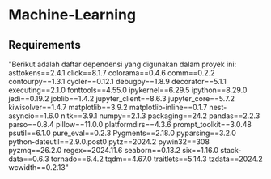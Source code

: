 # Machine-Learning

## Requirements

"Berikut adalah daftar dependensi yang digunakan dalam proyek ini:
asttokens==2.4.1
click==8.1.7
colorama==0.4.6
comm==0.2.2
contourpy==1.3.1
cycler==0.12.1
debugpy==1.8.9
decorator==5.1.1
executing==2.1.0
fonttools==4.55.0
ipykernel==6.29.5
ipython==8.29.0
jedi==0.19.2
joblib==1.4.2
jupyter_client==8.6.3
jupyter_core==5.7.2
kiwisolver==1.4.7
matplotlib==3.9.2
matplotlib-inline==0.1.7
nest-asyncio==1.6.0
nltk==3.9.1
numpy==2.1.3
packaging==24.2
pandas==2.2.3
parso==0.8.4
pillow==11.0.0
platformdirs==4.3.6
prompt_toolkit==3.0.48
psutil==6.1.0
pure_eval==0.2.3
Pygments==2.18.0
pyparsing==3.2.0
python-dateutil==2.9.0.post0
pytz==2024.2
pywin32==308
pyzmq==26.2.0
regex==2024.11.6
seaborn==0.13.2
six==1.16.0
stack-data==0.6.3
tornado==6.4.2
tqdm==4.67.0
traitlets==5.14.3
tzdata==2024.2
wcwidth==0.2.13"
